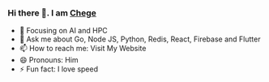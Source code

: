 ### Hi there 👋. I am [Chege](https://chege.ixelabs.com)

- 🌱 Focusing on AI and HPC
- 💬 Ask me about Go, Node JS, Python, Redis, React, Firebase and Flutter
- 📫 How to reach me: Visit My Website
- 😄 Pronouns: Him
- ⚡ Fun fact: I love speed
